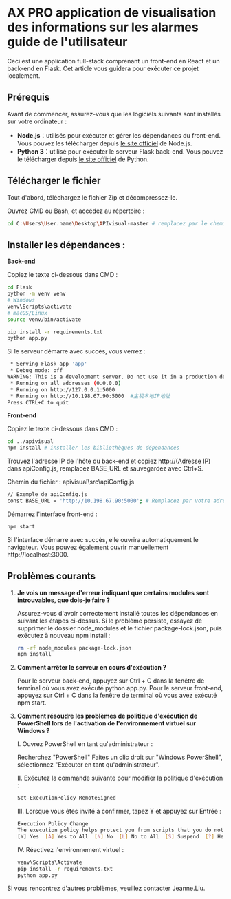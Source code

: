 # AX PRO application de visualisation des informations sur les alarmes guide de l'utilisateur

Ceci est une application full-stack comprenant un front-end en React et un back-end en Flask. Cet article vous guidera pour exécuter ce projet localement.

## Prérequis

Avant de commencer, assurez-vous que les logiciels suivants sont installés sur votre ordinateur :

- **Node.js**：utilisés pour exécuter et gérer les dépendances du front-end. Vous pouvez les télécharger depuis [le site officiel](https://nodejs.org/) de Node.js.
- **Python 3**：utilisé pour exécuter le serveur Flask back-end. Vous pouvez le télécharger depuis [le site officiel](https://www.python.org/) de Python.

## Télécharger le fichier

Tout d'abord, téléchargez le fichier Zip et décompressez-le.

Ouvrez CMD ou Bash, et accédez au répertoire :
```sh
cd C:\Users\User.name\Desktop\APIvisual-master # remplacez par le chemin réel du dossier
```

## Installer les dépendances :

**Back-end**

Copiez le texte ci-dessous dans CMD :
```sh
cd Flask
python -m venv venv
# Windows
venv\Scripts\activate
# macOS/Linux
source venv/bin/activate

pip install -r requirements.txt
python app.py
```
Si le serveur démarre avec succès, vous verrez :
```sh
 * Serving Flask app 'app'
 * Debug mode: off
WARNING: This is a development server. Do not use it in a production deployment. Use a production WSGI server instead.
 * Running on all addresses (0.0.0.0)
 * Running on http://127.0.0.1:5000
 * Running on http://10.198.67.90:5000  #主机本地IP地址
Press CTRL+C to quit
```

**Front-end**

Copiez le texte ci-dessous dans CMD :
```sh
cd ../apivisual
npm install # installer les bibliothèques de dépendances
```
Trouvez l'adresse IP de l'hôte du back-end et copiez http://(Adresse IP) dans apiConfig.js, remplacez BASE_URL et sauvegardez avec Ctrl+S.

Chemin du fichier : apivisual\src\apiConfig.js
```sh
// Exemple de apiConfig.js
const BASE_URL = 'http://10.198.67.90:5000'; # Remplacez par votre adresse IP réelle, comme indiqué lors du démarrage du serveur
```
Démarrez l'interface front-end :
```sh
npm start
 ```
Si l'interface démarre avec succès, elle ouvrira automatiquement le navigateur. Vous pouvez également ouvrir manuellement http://localhost:3000.

## Problèmes courants
1. **Je vois un message d'erreur indiquant que certains modules sont introuvables, que dois-je faire ?**

   Assurez-vous d'avoir correctement installé toutes les dépendances en suivant les étapes ci-dessus. Si le problème persiste, essayez de supprimer le dossier node_modules et le fichier package-lock.json, puis exécutez à nouveau npm install :

    ```sh
    rm -rf node_modules package-lock.json
    npm install
    ```
2. **Comment arrêter le serveur en cours d'exécution ?**

   Pour le serveur back-end, appuyez sur Ctrl + C dans la fenêtre de terminal où vous avez exécuté python app.py.
Pour le serveur front-end, appuyez sur Ctrl + C dans la fenêtre de terminal où vous avez exécuté npm start.
3. **Comment résoudre les problèmes de politique d'exécution de PowerShell lors de l'activation de l'environnement virtuel sur Windows ?**

    I. Ouvrez PowerShell en tant qu'administrateur :

   Recherchez "PowerShell"
Faites un clic droit sur "Windows PowerShell", sélectionnez "Exécuter en tant qu'administrateur".

    II. Exécutez la commande suivante pour modifier la politique d'exécution :
    ```sh
    Set-ExecutionPolicy RemoteSigned
    ```

    III. Lorsque vous êtes invité à confirmer, tapez Y et appuyez sur Entrée :
    ```sh
    Execution Policy Change
    The execution policy helps protect you from scripts that you do not trust. Changing the execution policy might expose you to the security risks described in the about_Execution_Policies help topic at https:/go.microsoft.com/fwlink/?LinkID=135170. Do you want to change the execution policy?
    [Y] Yes  [A] Yes to All  [N] No  [L] No to All  [S] Suspend  [?] Help (default is "N"): Y
    ```
    IV. Réactivez l'environnement virtuel :
    ```sh
    venv\Scripts\Activate
    pip install -r requirements.txt
    python app.py
    ```

Si vous rencontrez d'autres problèmes, veuillez contacter Jeanne.Liu.
